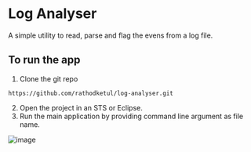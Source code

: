 # Log Analyser

A simple utility to read, parse and flag the evens from a log file.

## To run the app

1. Clone the git repo

```shell
https://github.com/rathodketul/log-analyser.git
```

2. Open the project in an STS or Eclipse.
3. Run the main application by providing command line argument as file name.

![image](https://user-images.githubusercontent.com/6491595/153431438-29809983-23fc-4550-a6d0-08ab1229357d.png)


